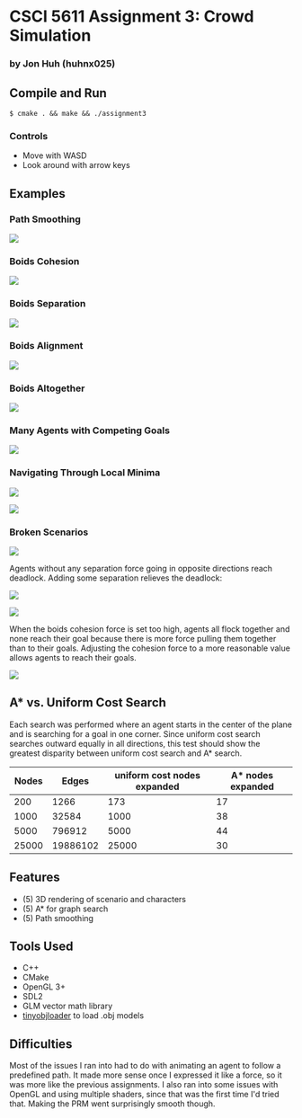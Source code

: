 # CSCI 5611 Assignment 3: Crowd Simulation
### by Jon Huh (huhnx025)


## Compile and Run

```
$ cmake . && make && ./assignment3
```

### Controls

- Move with WASD
- Look around with arrow keys

## Examples

### Path Smoothing
![](images/smoothing.gif)

### Boids Cohesion
![](images/cohesion.gif)

### Boids Separation
![](images/separation.gif)

### Boids Alignment
![](images/alignment.gif)

### Boids Altogether
![](images/boids.gif)

### Many Agents with Competing Goals
![](images/not-broken-2.gif)

### Navigating Through Local Minima
![](images/local-minimum-1.gif)

![](images/local-minimum-2.gif)

### Broken Scenarios
![](images/broken.gif)

Agents without any separation force going in opposite directions reach deadlock. Adding some separation relieves the deadlock:

![](images/not-broken.gif)

![](images/broken-2.gif)

When the boids cohesion force is set too high, agents all flock together and none reach their goal because there is more force pulling them together than to their goals. Adjusting the cohesion force to a more reasonable value allows agents to reach their goals.

![](images/not-broken-2.gif)


## A* vs. Uniform Cost Search

Each search was performed where an agent starts in the center of the plane and is searching for a goal in one corner. Since uniform cost search searches outward equally in all directions, this test should show the greatest disparity between uniform cost search and A* search.

|Nodes|Edges|uniform cost nodes expanded|A* nodes expanded
-|-|-|-
200|1266|173|17
1000|32584|1000|38
5000|796912|5000|44
25000|19886102|25000|30



## Features

- (5) 3D rendering of scenario and characters
- (5) A* for graph search
- (5) Path smoothing


## Tools Used

- C++
- CMake
- OpenGL 3+
- SDL2
- GLM vector math library
- [tinyobjloader](https://github.com/syoyo/tinyobjloader) to load .obj models


## Difficulties

Most of the issues I ran into had to do with animating an agent to follow a predefined path. It made more sense once I expressed it like a force, so it was more like the previous assignments. I also ran into some issues with OpenGL and using multiple shaders, since that was the first time I'd tried that. Making the PRM went surprisingly smooth though.
